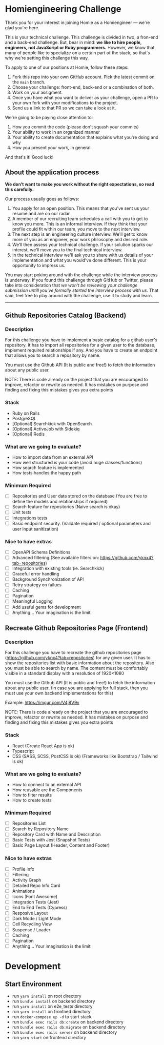 # Homiengineering Challenge 

Thank you for your interest in joining Homie as a Homiengineer — we're glad you're here. 

This is your technical challenge. This challenge is divided in two, a fron-end and a back-end challenge. But, bear in mind: **we like to hire people, engineers, not JavaScript or Ruby programmers.** However, we know that many of people like to specialize on a certain part of the stack, so that's why we're setting this challenge this way.

To apply to one of our positions at Homie, follow these steps:

1. Fork this repo into your own GitHub account. Pick the latest commit on the `main` branch.
2. Choose your challenge: front-end, back-end or a combination of both.
3. Work on your assigment. 
4. Once you have what you want to deliver as your challenge, open a PR to your own fork with your modifications to the project.
5. Send us a link to that PR so we can take a look at it.

We're going to be paying close attention to:

1. How you commit the code (please don't squash your commits)
2. Your ability to work in an organized manner
3. Your ability to create documentation that explains what you're doing and why
4. How you present your work, in general

And that's it! Good luck! 

## About the application process

**We don't want to make you work without the right expectations, so read this carefully.**

Our process usually goes as follows:

1. You apply for an open position. This means that you've sent us your resume and are on our radar. 
2. A member of our recruiting team schedules a call with you to get to know you more. This is an informal interview. If they think that your profile could fit within our team, you move to the next interview.
3. The next step is an engineering culture interview. We'll get to know more of you as an engineer, your work philosophy and desired role.
4. We'll then assess your technical challenge. If your solution sparks our interest, we'll move you to the final technical interview.
5. In the technical interview we'll ask you to share with us details of your implementation and what you would've done different. This is your opportunity to impress us.

You may start poking around with the challenge while the interview process is underway. If you found this challenge through GitHub or Twitter, please take into consideration that _we won't be reviewing your challenge submission untill you've formally started the interview process with us_. That said, feel free to play around with the challenge, use it to study and learn.


---

## Github Repositories Catalog (Backend)

### Description

For this challenge you have to implement a basic catalog for a github user's repository.
It has to import all repositories for a given user to the database, implement required relationships if any.
And you have to create an endpoint that allows you to search a repository by name.

You must use the Github API (It is public and free!) to fetch the information about any public user.

NOTE: There is code already on the project that you are encouraged to improve, refactor or rewrite as needed.
It has mistakes on purpose and finding and fixing this mistakes gives you extra points

### Stack

- Ruby on Rails
- PostgreSQL
- [Optional] Searchkick with OpenSearch
- [Optional] ActiveJob with Sidekiq
- [Optional] Redis

### What are we going to evaluate?

- How to import data from an external API
- How well structured is your code (avoid huge classes/functions)
- How search feature is implemented
- How tests handles the happy path

### Minimum Required

- [ ] Repositories and User data stored on the database (You are free to define the models and relationships if required)
- [ ] Search feature for repositories (Naive search is okay)
- [ ] Unit tests
- [ ] Integrations tests
- [ ] Basic endpoint security. (Validate required / optional parameters and user input sanitization)

### Nice to have extras

- [ ] OpenAPI Schema Definitions
- [ ] Advanced filtering (See available filters on: <https://github.com/yknx4?tab=repositories>)
- [ ] Integration with existing tools (ie. Searchkick)
- [ ] Graceful error handling
- [ ] Background Synchronization of API
- [ ] Retry strategy on failues
- [ ] Caching
- [ ] Pagination
- [ ] Meaningful Logging
- [ ] Add useful gems for development
- [ ] Anything... Your imagination is the limit

## Recreate Github Repositories Page (Frontend)

### Description

For this challenge you have to recreate the github repositories page (<https://github.com/yknx4?tab=repositories>) for any given user.
It has to show the repositories list with basic information about the repository. Also you must be able to search by name.
The content must be comfortably visible in a standard display with a resolution of 1920×1080

You must use the Github API (It is public and free!) to fetch the information about any public user. (In case you are applying for full stack, then you must use your own backend implementations for this)

Example: <https://imgur.com/V4j8V9v>

NOTE: There is code already on the project that you are encouraged to improve, refactor or rewrite as needed.
It has mistakes on purpose and finding and fixing this mistakes gives you extra points

### Stack

- React <with hooks> (Create React App is ok)
- Typescript
- CSS (SASS, SCSS, PostCSS is ok) (Frameworks like Bootstrap / Tailwind is ok)

### What are we going to evaluate?

- How to connect to an external API
- How reusable are the Components
- How to filter results
- How to create tests
  
### Minimum Required

- [ ] Repositories List
- [ ] Search by Repository Name
- [ ] Repository Card with Name and Description
- [ ] Basic Tests with Jest (Snapshot Tests)
- [ ] Basic Page Layout (Header, Content and Footer)
  
### Nice to have extras

- [ ] Profile Info
- [ ] Filtering
- [ ] Activity Graph
- [ ] Detailed Repo Info Card
- [ ] Animations
- [ ] Icons (Font Awesome)
- [ ] Integration Tests (Jest)
- [ ] End to End Tests (Cypress)
- [ ] Resposive Layout
- [ ] Dark Mode / Light Mode
- [ ] Cell Recycling View
- [ ] Suspense / Loader
- [ ] Caching
- [ ] Pagination
- [ ] Anything... Your imagination is the limit

# Development

## Start Environment

- run `yarn install` on root directory
- run `bundle install` on backend directory
- run `yarn install` on e2e_tests directory
- run `yarn install` on frontned directory
- run `docker-compose up -d` to start stack
- run `bundle exec rails db:create` on backend directory
- run `bundle exec rails db:migrate` on backend directory
- run `bundle exec rails server` on backend directory
- run `yarn start` on frontend directory
